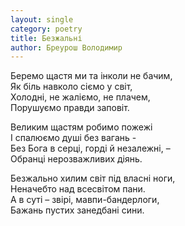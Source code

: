 ```yaml
---
layout: single
category: poetry
title: Безжальні
author: Бреурош Володимир
---
```


Беремо щастя ми та інколи не бачим,   
Як біль навколо сіємо у світ,   
Холодні, не жаліємо, не плачем,   
Порушуємо правди заповіт.   

Великим щастям робимо пожежі   
І спалюємо душі без вагань -   
Без Бога в серці, горді й незалежні, –   
Обранці нерозважливих діянь.   

Безжально хилим світ під власні ноги,   
Неначебто над всесвітом пани.   
А в суті – звірі, мавпи-бандерлоги,   
Бажань пустих занедбані сини.   
